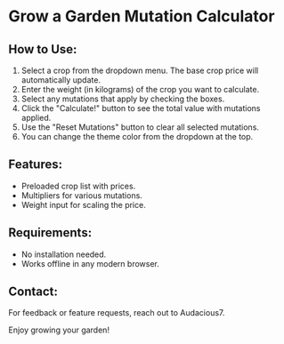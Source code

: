 Grow a Garden Mutation Calculator
=================================

How to Use:
-----------
1. Select a crop from the dropdown menu. The base crop price will automatically update.
2. Enter the weight (in kilograms) of the crop you want to calculate.
3. Select any mutations that apply by checking the boxes.
4. Click the "Calculate!" button to see the total value with mutations applied.
5. Use the "Reset Mutations" button to clear all selected mutations.
6. You can change the theme color from the dropdown at the top.

Features:
---------
- Preloaded crop list with prices.
- Multipliers for various mutations.
- Weight input for scaling the price.

Requirements:
-------------
- No installation needed.
- Works offline in any modern browser.

Contact:
--------
For feedback or feature requests, reach out to Audacious7.

Enjoy growing your garden!

